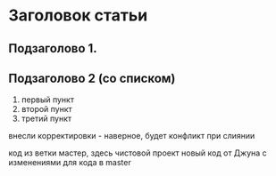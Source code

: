 # Заголовок статьи

## Подзаголово 1.

## Подзаголово 2 (со списком)

1. первый пункт
2. второй пункт
3. третий пункт

внесли корректировки - наверное, будет конфликт при слиянии

код из ветки мастер, здесь чистовой проект
новый код от Джуна с изменениями для кода в master
